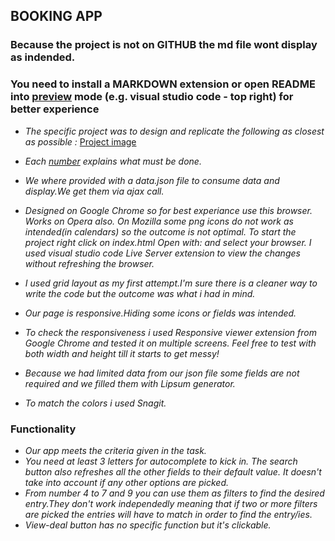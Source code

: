 ## BOOKING APP 

### Because the project is not on GITHUB the md file wont display as indended.
###  You need to install a MARKDOWN extension or open README into [preview](https://www.youtube.com/watch?v=_VpuYH3HU9s&ab_channel=Code2020) mode (e.g. visual studio code - top right) for better experience


* *The specific project was to design and replicate the following as closest as possible :* 
[Project image](img/project_img.png)

* *Each [number](img/toDo.png) explains what must be done.*

* *We where provided with a data.json file to consume data and display.We get them via ajax call.*

* *Designed on Google Chrome so for best experiance use this browser.*
*Works on Opera also.*
*On Mozilla some png icons do not work as intended(in calendars) so the outcome is not optimal. To start the project right click on index.html Open with: and select your browser. I used visual studio code Live Server extension to view the changes without refreshing the browser.*
* *I used grid layout as my first attempt.I'm sure there is a cleaner way to write the code but the outcome was what i had in mind.*
* *Our page is responsive.Hiding some icons or fields was intended.*
* *To check the responsiveness i used Responsive viewer extension from Google Chrome and tested it on multiple screens. Feel free to test with both width and height till it starts to get messy!*
* *Because we had limited data from our json file some fields are not required and we filled them with Lipsum generator.*
* *To match the colors i used Snagit.*

### Functionality

* *Our app meets the criteria given in the task.*
* *You need at least 3 letters for autocomplete to kick in. The search button also refreshes all the other fields to their default value. It doesn't take into account if any other options are picked.*
* *From number 4 to 7 and 9 you can use them as filters to find the desired entry.They don't work independedly meaning that if two or more filters are picked the entries will have to match in order to find the entry/ies.*
* *View-deal button has no specific function but it's clickable.*


